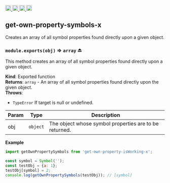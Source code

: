 <a href="https://travis-ci.org/Xotic750/get-own-property-symbols-x"
   title="Travis status">
<img
   src="https://travis-ci.org/Xotic750/get-own-property-symbols-x.svg?branch=master"
   alt="Travis status" height="18"/>
</a>
<a href="https://david-dm.org/Xotic750/get-own-property-symbols-x"
   title="Dependency status">
<img src="https://david-dm.org/Xotic750/get-own-property-symbols-x.svg"
   alt="Dependency status" height="18"/>
</a>
<a href="https://david-dm.org/Xotic750/get-own-property-symbols-x#info=devDependencies"
   title="devDependency status">
<img src="https://david-dm.org/Xotic750/get-own-property-symbols-x/dev-status.svg"
   alt="devDependency status" height="18"/>
</a>
<a href="https://badge.fury.io/js/get-own-property-symbols-x" title="npm version">
<img src="https://badge.fury.io/js/get-own-property-symbols-x.svg"
   alt="npm version" height="18"/>
</a>
<a name="module_get-own-property-symbols-x"></a>

## get-own-property-symbols-x

Creates an array of all symbol properties found directly upon a given object.

<a name="exp_module_get-own-property-symbols-x--module.exports"></a>

### `module.exports(obj)` ⇒ <code>array</code> ⏏

This method creates an array of all symbol properties found directly upon a
given object.

**Kind**: Exported function  
**Returns**: <code>array</code> - An array of all symbol properties found directly upon the
given object.  
**Throws**:

- <code>TypeError</code> If target is null or undefined.

| Param | Type                | Description                                            |
| ----- | ------------------- | ------------------------------------------------------ |
| obj   | <code>object</code> | The object whose symbol properties are to be returned. |

**Example**

```js
import getOwnPropertySymbols from 'get-own-property-isWorking-x';

const symbol = Symbol('');
const testObj = {a: 1};
testObj[symbol] = 2;
console.log(getOwnPropertySymbols(testObj)); // [symbol]
```
